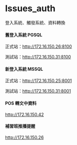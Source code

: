# Issues_auth
登入系統、觸發系統、資料轉換



#### 舊登入系統 PGSQL
正式站：http://172.16.150.26:8100

測試站：http://172.16.150.31:8100

#### 新登入系統 MSSQL
正式站：http://172.16.150.25:8001

測試站：http://172.16.150.31:8001

#### POS 轉文中資料
http://172.16.150.42
#### 補習班推播提醒
http://172.16.150.26